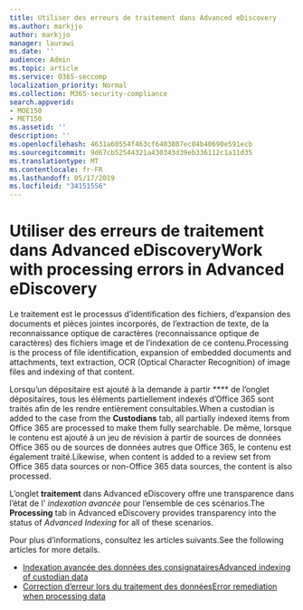 ```yaml
---
title: Utiliser des erreurs de traitement dans Advanced eDiscovery
ms.author: markjjo
author: markjjo
manager: laurawi
ms.date: ''
audience: Admin
ms.topic: article
ms.service: O365-seccomp
localization_priority: Normal
ms.collection: M365-security-compliance
search.appverid:
- MOE150
- MET150
ms.assetid: ''
description: ''
ms.openlocfilehash: 4631a60554f463cf6403807ec04b40690e591ecb
ms.sourcegitcommit: 9d67cb52544321a430343d39eb336112c1a11d35
ms.translationtype: MT
ms.contentlocale: fr-FR
ms.lasthandoff: 05/17/2019
ms.locfileid: "34151556"
---
```

# <a name="work-with-processing-errors-in-advanced-ediscovery"></a><span data-ttu-id="2ae16-102">Utiliser des erreurs de traitement dans Advanced eDiscovery</span><span class="sxs-lookup"><span data-stu-id="2ae16-102">Work with processing errors in Advanced eDiscovery</span></span>

<span data-ttu-id="2ae16-103">Le traitement est le processus d’identification des fichiers, d’expansion des documents et pièces jointes incorporés, de l’extraction de texte, de la reconnaissance optique de caractères (reconnaissance optique de caractères) des fichiers image et de l’indexation de ce contenu.</span><span class="sxs-lookup"><span data-stu-id="2ae16-103">Processing is the process of file identification, expansion of embedded documents and attachments, text extraction, OCR (Optical Character Recognition) of image files and indexing of that content.</span></span>  

<span data-ttu-id="2ae16-104">Lorsqu’un dépositaire est ajouté à la demande à partir \*\*\*\* de l’onglet dépositaires, tous les éléments partiellement indexés d’Office 365 sont traités afin de les rendre entièrement consultables.</span><span class="sxs-lookup"><span data-stu-id="2ae16-104">When a custodian is added to the case from the **Custodians** tab, all partially indexed items from Office 365 are processed to make them fully searchable.</span></span>  <span data-ttu-id="2ae16-105">De même, lorsque le contenu est ajouté à un jeu de révision à partir de sources de données Office 365 ou de sources de données autres que Office 365, le contenu est également traité.</span><span class="sxs-lookup"><span data-stu-id="2ae16-105">Likewise, when content is added to a review set from Office 365 data sources or non-Office 365 data sources, the content is also processed.</span></span>

<span data-ttu-id="2ae16-106">L’onglet **traitement** dans Advanced eDiscovery offre une transparence dans l’état de l' *indexation avancée* pour l’ensemble de ces scénarios.</span><span class="sxs-lookup"><span data-stu-id="2ae16-106">The **Processing** tab in Advanced eDiscovery provides transparency into the status of *Advanced Indexing* for all of these scenarios.</span></span>

<span data-ttu-id="2ae16-107">Pour plus d’informations, consultez les articles suivants.</span><span class="sxs-lookup"><span data-stu-id="2ae16-107">See the following articles for more details.</span></span>

- [<span data-ttu-id="2ae16-108">Indexation avancée des données des consignataires</span><span class="sxs-lookup"><span data-stu-id="2ae16-108">Advanced indexing of custodian data</span></span>](indexing-custodian-data.md)
- [<span data-ttu-id="2ae16-109">Correction d’erreur lors du traitement des données</span><span class="sxs-lookup"><span data-stu-id="2ae16-109">Error remediation when processing data</span></span>](error-remediation.md)
